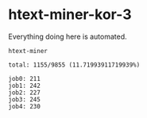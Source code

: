 # htext-miner-kor-3

Everything doing here is automated.

```
htext-miner

total: 1155/9855 (11.71993911719939%)

job0: 211
job1: 242
job2: 227
job3: 245
job4: 230
```